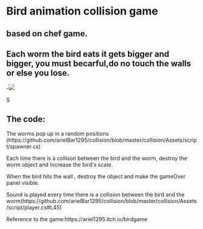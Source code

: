 # Bird animation collision game
<h2>based on chef game.</h2>
<h2>Each worm the bird eats it gets bigger and bigger,
you must becarful,do no touch the walls or else you lose.</h2>

-![](https://media.giphy.com/media/lNGLZBlIvgwNZOftGN/giphy.gif)

<p>S</p>

<h2>The code:</h2>
<p>The worms pop up in a random positions (https://github.com/arielBar1295/collision/blob/master/collision/Assets/script/spawner.cs)</p>
<p>Each time there is a collison between the bird and the worm, destroy the worm object and Increase
the bird's scale.</p>
<p>When the bird hits the wall , destroy the object and make the gameOver panel visible.</p>
<p>Sound is played every time there is a collision between the bird and the worm(https://github.com/arielBar1295/collision/blob/master/collision/Assets/script/player.cs#L45)</p>

<p>Reference to the game:https://ariel1295.itch.io/birdgame </p>


